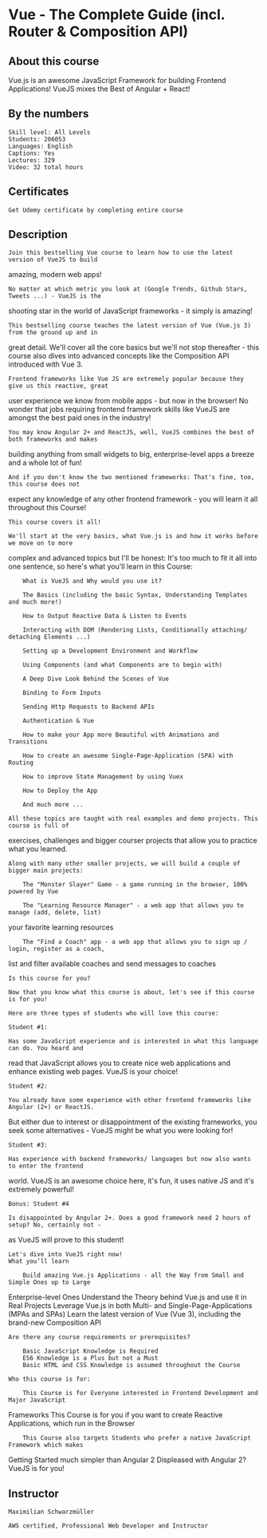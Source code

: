 # Vue - The Complete Guide (incl. Router & Composition API)

## About this course

Vue.js is an awesome JavaScript Framework for building Frontend Applications! VueJS mixes the Best 
of Angular + React!

## By the numbers
    Skill level: All Levels
    Students: 206053
    Languages: English
    Captions: Yes
    Lectures: 329
    Video: 32 total hours
    
## Certificates

    Get Udemy certificate by completing entire course

## Description

    Join this bestselling Vue course to learn how to use the latest version of VueJS to build 
amazing, modern web apps!

    No matter at which metric you look at (Google Trends, Github Stars, Tweets ...) - VueJS is the 
shooting star in the world of JavaScript frameworks - it simply is amazing!

    This bestselling course teaches the latest version of Vue (Vue.js 3) from the ground up and in 
great detail. We'll cover all the core basics but we'll not stop thereafter - this course also 
dives into advanced concepts like the Composition API introduced with Vue 3.

    Frontend frameworks like Vue JS are extremely popular because they give us this reactive, great 
user experience we know from mobile apps - but now in the browser! No wonder that jobs requiring
 frontend framework skills like VueJS are amongst the best paid ones in the industry!

    You may know Angular 2+ and ReactJS, well, VueJS combines the best of both frameworks and makes 
building anything from small widgets to big, enterprise-level apps a breeze and a whole lot of 
fun!

    And if you don't know the two mentioned frameworks: That's fine, too, this course does not 
expect any knowledge of any other frontend framework - you will learn it all throughout this 
Course!

    This course covers it all!

    We'll start at the very basics, what Vue.js is and how it works before we move on to more 
complex and advanced topics but I'll be honest: It's too much to fit it all into one sentence, 
so here's what you'll learn in this Course:

        What is VueJS and Why would you use it?

        The Basics (including the basic Syntax, Understanding Templates and much more!)

        How to Output Reactive Data & Listen to Events

        Interacting with DOM (Rendering Lists, Conditionally attaching/ detaching Elements ...)

        Setting up a Development Environment and Workflow

        Using Components (and what Components are to begin with)

        A Deep Dive Look Behind the Scenes of Vue

        Binding to Form Inputs

        Sending Http Requests to Backend APIs

        Authentication & Vue

        How to make your App more Beautiful with Animations and Transitions

        How to create an awesome Single-Page-Application (SPA) with Routing

        How to improve State Management by using Vuex

        How to Deploy the App

        And much more ...

    All these topics are taught with real examples and demo projects. This course is full of 
exercises, challenges and bigger courser projects that allow you to practice what you learned.

    Along with many other smaller projects, we will build a couple of bigger main projects:

        The "Monster Slayer" Game - a game running in the browser, 100% powered by Vue

        The "Learning Resource Manager" - a web app that allows you to manage (add, delete, list) 
your favorite learning resources

        The "Find a Coach" app - a web app that allows you to sign up / login, register as a coach, 
list and filter available coaches and send messages to coaches

    Is this course for you?

    Now that you know what this course is about, let's see if this course is for you!

    Here are three types of students who will love this course:

    Student #1:

    Has some JavaScript experience and is interested in what this language can do. You heard and 
read that JavaScript allows you to create nice web applications and enhance existing web pages. 
VueJS is your choice!

    Student #2:

    You already have some experience with other frontend frameworks like Angular (2+) or ReactJS. 
But either due to interest or disappointment of the existing frameworks, you seek some 
alternatives - VueJS might be what you were looking for!

    Student #3:

    Has experience with backend frameworks/ languages but now also wants to enter the frontend 
world. VueJS is an awesome choice here, it's fun, it uses native JS and it's extremely powerful!


    Bonus: Student #4

    Is disappointed by Angular 2+. Does a good framework need 2 hours of setup? No, certainly not - 
as VueJS will prove to this student!

    Let's dive into VueJS right now!
    What you’ll learn

        Build amazing Vue.js Applications - all the Way from Small and Simple Ones up to Large 
Enterprise-level Ones
        Understand the Theory behind Vue.js and use it in Real Projects
        Leverage Vue.js in both Multi- and Single-Page-Applications (MPAs and SPAs)
        Learn the latest version of Vue (Vue 3), including the brand-new Composition API

    Are there any course requirements or prerequisites?

        Basic JavaScript Knowledge is Required
        ES6 Knowledge is a Plus but not a Must
        Basic HTML and CSS Knowledge is assumed throughout the Course

    Who this course is for:

        This Course is for Everyone interested in Frontend Development and Major JavaScript 
Frameworks
        This Course is for you if you want to create Reactive Applications, which run in the Browser

        This Course also targets Students who prefer a native JavaScript Framework which makes 
Getting Started much simpler than Angular 2
        Displeased with Angular 2? VueJS is for you!

## Instructor
    Maximilian Schwarzmüller

    AWS certified, Professional Web Developer and Instructor
